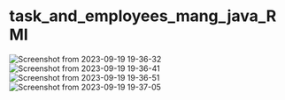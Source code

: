 # task_and_employees_mang_java_RMI

![Screenshot from 2023-09-19 19-36-32](https://github.com/selsebil82/task_and_employees_mang_java_RMI/assets/134981597/b9690f78-f4c7-4aef-9d10-12951496b4dc)
![Screenshot from 2023-09-19 19-36-41](https://github.com/selsebil82/task_and_employees_mang_java_RMI/assets/134981597/504c4200-c171-4e5d-bbc5-6cd960f34704)
![Screenshot from 2023-09-19 19-36-51](https://github.com/selsebil82/task_and_employees_mang_java_RMI/assets/134981597/6091beab-6a66-47db-b395-901d21a6b7c1)
![Screenshot from 2023-09-19 19-37-05](https://github.com/selsebil82/task_and_employees_mang_java_RMI/assets/134981597/c9b360d7-4f3e-4320-9dda-4d07747090d4)



